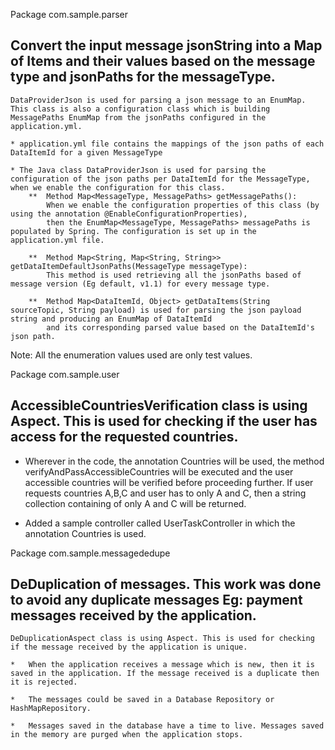 Package com.sample.parser

##  Convert the input message jsonString into a Map of Items and their values based on the message type and jsonPaths for the messageType.
    DataProviderJson is used for parsing a json message to an EnumMap.
    This class is also a configuration class which is building MessagePaths EnumMap from the jsonPaths configured in the application.yml.

    * application.yml file contains the mappings of the json paths of each DataItemId for a given MessageType

    * The Java class DataProviderJson is used for parsing the configuration of the json paths per DataItemId for the MessageType, when we enable the configuration for this class.
        **  Method Map<MessageType, MessagePaths> getMessagePaths():
            When we enable the configuration properties of this class (by using the annotation @EnableConfigurationProperties),
            then the EnumMap<MessageType, MessagePaths> messagePaths is populated by Spring. The configuration is set up in the application.yml file.

        **  Method Map<String, Map<String, String>> getDataItemDefaultJsonPaths(MessageType messageType):
            This method is used retrieving all the jsonPaths based of message version (Eg default, v1.1) for every message type.

        **  Method Map<DataItemId, Object> getDataItems(String sourceTopic, String payload) is used for parsing the json payload string and producing an EnumMap of DataItemId
            and its corresponding parsed value based on the DataItemId's json path.

Note: All the enumeration values used are only test values.


Package com.sample.user

## AccessibleCountriesVerification class is using Aspect. This is used for checking if the user has access for the requested countries.

   *    Wherever in the code, the annotation Countries will be used, the method verifyAndPassAccessibleCountries will be executed and the user accessible countries
        will be verified before proceeding further. If user requests countries A,B,C and user has to only A and C, then a string collection containing of only A and C will
        be returned.

   *    Added a sample controller called UserTaskController in which the annotation Countries is used.


Package com.sample.messagededupe

##  DeDuplication of messages. This work was done to avoid any duplicate messages Eg: payment messages received by the application.
    DeDuplicationAspect class is using Aspect. This is used for checking if the message received by the application is unique.

    *   When the application receives a message which is new, then it is saved in the application. If the message received is a duplicate then it is rejected.

    *   The messages could be saved in a Database Repository or HashMapRepository.

    *   Messages saved in the database have a time to live. Messages saved in the memory are purged when the application stops.
